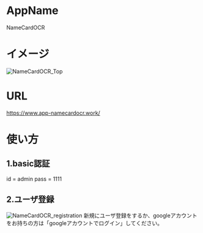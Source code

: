 # AppName
NameCardOCR
# イメージ
![NameCardOCR_Top](https://user-images.githubusercontent.com/60500414/80069906-1781a500-857d-11ea-8cbb-3f1432da7e62.png)
# URL
https://www.app-namecardocr.work/
# 使い方
## 1.basic認証
id = admin
pass = 1111
## 2.ユーザ登録
![NameCardOCR_registration](https://user-images.githubusercontent.com/60500414/80081927-916e5a00-858e-11ea-8ac2-81e5b60b3969.png)
新規にユーザ登録をするか、googleアカウントをお持ちの方は「googleアカウントでログイン」してください。
